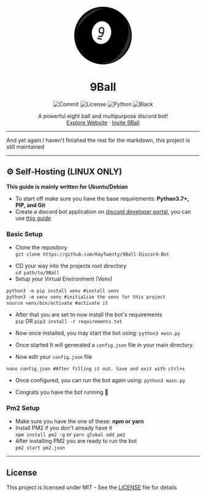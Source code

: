 <p align="center">
  <a href="https://sites.google.com/view/jesterbot">
    <img src="9ball.png" alt="Logo" width="150" height="150">
  </a>
  
  <h1 align="center">9Ball</h1>
  <p align="center">
  <img src="https://img.shields.io/github/last-commit/KayTwenty/9Ball-Discord-Bot?style=for-the-badge" alt="Commit"/>
  <img src="https://img.shields.io/github/license/KayTwenty/9Ball-Discord-Bot?style=for-the-badge" alt="License"/>
  <img src="https://img.shields.io/badge/python-3.7+-blue?style=for-the-badge" alt="Python"/>
  <img src="https://img.shields.io/badge/code%20style-black-black?style=for-the-badge" alt="Black" />
  </p>
  <p align="center">
    A powerful eight ball and multipurpose discord bot!
    <br />
    <a href="">Explore Website</a>
    ·
    <a href="">Invite 9Ball</a>
  </p>
</p>

___
And yet again I haven't finished the rest for the markdown, this project is still maintained
___

## ⚙ Self-Hosting (LINUX ONLY)
**This guide is mainly written for Ubuntu/Debian**
- To start off make sure you have the base requirements: **Python3.7+, PIP, and Git**
- Create a discord bot application on [discord developer portal](https://discord.com/developers/applications), you can use [this guide](https://discordpy.readthedocs.io/en/latest/discord.html)

### Basic Setup
* Clone the repository\
`git clone https://github.com/KayTwenty/9Ball-Discord-Bot`
- CD your way into the projects root directory\
`cd path/to/9Ball`
- Setup your Virtual Environment (Venv)

```shell
python3 -m pip install venv #install venv
python3 -m venv venv #initialize the venv for this project
source venv/bin/activate #activate it
```

* After that you are set to now install the bot's requirements\
`pip` OR `pip3 install -r requirements.txt`
- Now once installed, you may start the bot using: `python3 main.py`

* Once started It will generated a `config.json` file in your main directory.
- Now edit your `config.json` file
```shell
nano config.json #After filling it out. Save and exit with ctrl+x
```

* Once configured, you can run the bot again using: `python3 main.py`
- Congrats you have the bot running 🎉

### Pm2 Setup
- Make sure you have the one of these: **npm or yarn**
- Install PM2 if you don't already have it\
`npm install pm2 -g` or `yarn global add pm2`
- After installing PM2 you are ready to run the bot\
`pm2 start pm2.json`

___

## License
This project is licensed under MIT - See the [LICENSE](LICENSE) file for details
